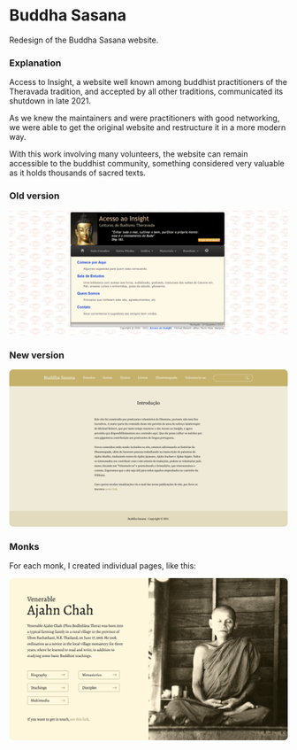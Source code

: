 # Buddha Sasana
Redesign of the Buddha Sasana website.

### Explanation
Access to Insight, a website well known among buddhist practitioners of the Theravada tradition, and accepted by all other traditions, communicated its shutdown in late 2021.

As we knew the maintainers and were practitioners with good networking, we were able to get the original website and restructure it in a more modern way.

With this work involving many volunteers, the website can remain accessible to the buddhist community, something considered very valuable as it holds thousands of sacred texts.

### Old version
<img src="old-version.png">

### New version
<img src="new-version.png">

### Monks
For each monk, I created individual pages, like this:

<img src="ajahn-chah.png">
